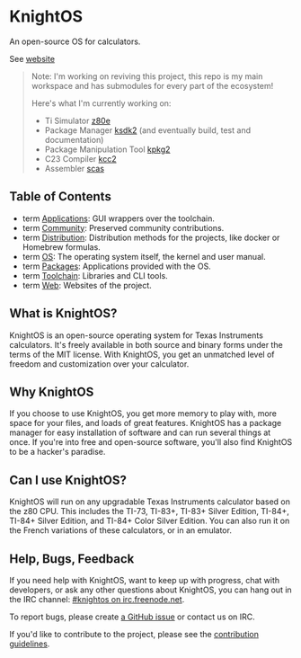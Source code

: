 # KnightOS

An open-source OS for calculators.

See [website](https://knightos.org)

> Note:
> I'm working on reviving this project, this repo is my main workspace and has submodules for every part of the ecosystem!
>
> Here's what I'm currently working on:
> - Ti Simulator [z80e](https://github.com/Lancelotbronner/knightos-z80e)
> - Package Manager [ksdk2](https://github.com/Lancelotbronner/knightos-ksdk) (and eventually build, test and documentation)
> - Package Manipulation Tool [kpkg2](https://github.com/Lancelotbronner/knightos-kpkg)
> - C23 Compiler [kcc2](https://github.com/Lancelotbronner/knightos-kcc)
> - Assembler [scas](https://github.com/Lancelotbronner/knightos-scas)

## Table of Contents

- term [Applications](Applications/): GUI wrappers over the toolchain.
- term [Community](Community/): Preserved community contributions.
- term [Distribution](Distribution/): Distribution methods for the projects, like docker or Homebrew formulas.
- term [OS](OS/): The operating system itself, the kernel and user manual.
- term [Packages](Packages/): Applications provided with the OS.
- term [Toolchain](Toolchain/): Libraries and CLI tools.
- term [Web](Web/): Websites of the project.

## What is KnightOS?

KnightOS is an open-source operating system for Texas Instruments calculators.
It's freely available in both source and binary forms under the terms of the MIT license.
With KnightOS, you get an unmatched level of freedom and customization over your calculator.

## Why KnightOS

If you choose to use KnightOS, you get more memory to play with, more space for your files, and loads of great features.
KnightOS has a package manager for easy installation of software and can run several things at once.
If you're into free and open-source software, you'll also find KnightOS to be a hacker's paradise.

## Can I use KnightOS?

KnightOS will run on any upgradable Texas Instruments calculator based on the z80 CPU.
This includes the TI-73, TI-83+, TI-83+ Silver Edition, TI-84+, TI-84+ Silver Edition, and TI-84+ Color Silver Edition.
You can also run it on the French variations of these calculators, or in an emulator.

## Help, Bugs, Feedback

If you need help with KnightOS, want to keep up with progress, chat with
developers, or ask any other questions about KnightOS, you can hang out in the
IRC channel: [#knightos on irc.freenode.net](http://webchat.freenode.net/?channels=knightos).
 
To report bugs, please create [a GitHub issue](https://github.com/Lancelotbronner/KnightOS/issues/new) or contact us on IRC.
 
If you'd like to contribute to the project, please see the [contribution guidelines](http://www.knightos.org/contributing).

